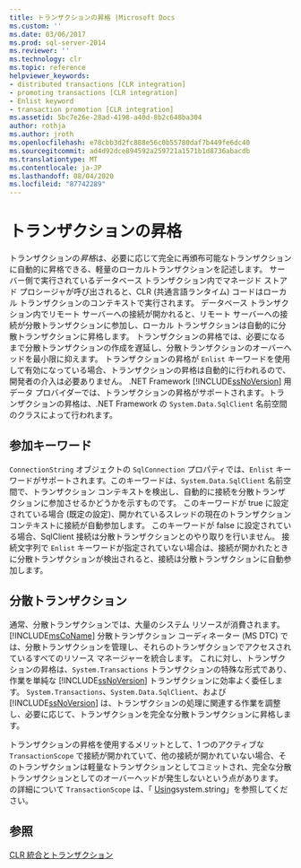 ```yaml
---
title: トランザクションの昇格 |Microsoft Docs
ms.custom: ''
ms.date: 03/06/2017
ms.prod: sql-server-2014
ms.reviewer: ''
ms.technology: clr
ms.topic: reference
helpviewer_keywords:
- distributed transactions [CLR integration]
- promoting transactions [CLR integration]
- Enlist keyword
- transaction promotion [CLR integration]
ms.assetid: 5bc7e26e-28ad-4198-a40d-8b2c648ba304
author: rothja
ms.author: jroth
ms.openlocfilehash: e78cbb3d2fc888e56c0b55780daf7b449fe6dc40
ms.sourcegitcommit: ad4d92dce894592a259721a1571b1d8736abacdb
ms.translationtype: MT
ms.contentlocale: ja-JP
ms.lasthandoff: 08/04/2020
ms.locfileid: "87742289"
---
```

# <a name="transaction-promotion"></a>トランザクションの昇格
  トランザクションの*昇格*は、必要に応じて完全に再頒布可能なトランザクションに自動的に昇格できる、軽量のローカルトランザクションを記述します。 サーバー側で実行されているデータベース トランザクション内でマネージド ストアド プロシージャが呼び出されると、CLR (共通言語ランタイム) コードはローカル トランザクションのコンテキストで実行されます。  データベース トランザクション内でリモート サーバーへの接続が開かれると、リモート サーバーへの接続が分散トランザクションに参加し、ローカル トランザクションは自動的に分散トランザクションに昇格します。 トランザクションの昇格では、必要になるまで分散トランザクションの作成を遅延し、分散トランザクションのオーバーヘッドを最小限に抑えます。 トランザクションの昇格が `Enlist` キーワードを使用して有効になっている場合、トランザクションの昇格は自動的に行われるので、開発者の介入は必要ありません。 .NET Framework [!INCLUDE[ssNoVersion](../../includes/ssnoversion-md.md)] 用データ プロバイダーでは、トランザクションの昇格がサポートされます。トランザクションの昇格は、.NET Framework の `System.Data.SqlClient` 名前空間のクラスによって行われます。  
  
## <a name="the-enlist-keyword"></a>参加キーワード  
 `ConnectionString` オブジェクトの `SqlConnection` プロパティでは、`Enlist` キーワードがサポートされます。このキーワードは、`System.Data.SqlClient` 名前空間で、トランザクション コンテキストを検出し、自動的に接続を分散トランザクションに参加させるかどうかを示すものです。 このキーワードが true に設定されている場合 (既定の設定)、開かれているスレッドの現在のトランザクション コンテキストに接続が自動参加します。 このキーワードが false に設定されている場合、SqlClient 接続は分散トランザクションとのやり取りを行いません。 接続文字列で `Enlist` キーワードが指定されていない場合は、接続が開かれたときに分散トランザクションが検出されると、接続は分散トランザクションに自動参加します。  
  
## <a name="distributed-transactions"></a>分散トランザクション  
 通常、分散トランザクションでは、大量のシステム リソースが消費されます。 [!INCLUDE[msCoName](../../includes/msconame-md.md)] 分散トランザクション コーディネーター (MS DTC) では、分散トランザクションを管理し、それらのトランザクションでアクセスされているすべてのリソース マネージャーを統合します。 これに対し、トランザクションの昇格は、`System.Transactions` トランザクションの特殊な形式であり、作業を単純な [!INCLUDE[ssNoVersion](../../includes/ssnoversion-md.md)] トランザクションに効率よく委任します。 `System.Transactions`、`System.Data.SqlClient`、および [!INCLUDE[ssNoVersion](../../includes/ssnoversion-md.md)] は、トランザクションの処理に関連する作業を調整し、必要に応じて、トランザクションを完全な分散トランザクションに昇格します。  
  
 トランザクションの昇格を使用するメリットとして、1 つのアクティブな `TransactionScope` で接続が開かれていて、他の接続が開かれていない場合、そのトランザクションは軽量なトランザクションとしてコミットされ、完全な分散トランザクションとしてのオーバーヘッドが発生しないという点があります。 の詳細について `TransactionScope` は、「 [Using](../native-client-ole-db-transactions/transactions.md)system.string」を参照してください。  
  
## <a name="see-also"></a>参照  
 [CLR 統合とトランザクション](clr-integration-and-transactions.md)  
  
  
